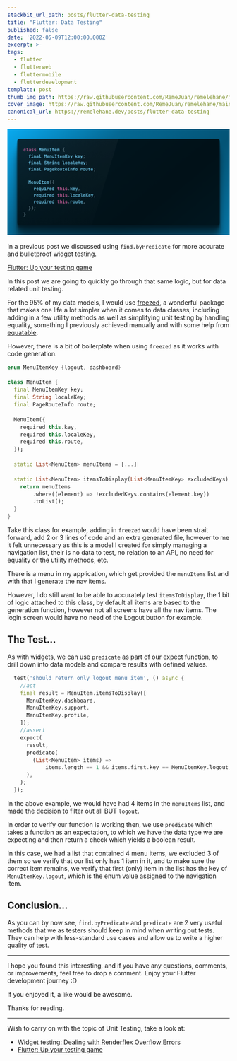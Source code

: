 ```yaml
---
stackbit_url_path: posts/flutter-data-testing
title: "Flutter: Data Testing"
published: false
date: '2022-05-09T12:00:00.000Z'
excerpt: >-
tags:
  - flutter
  - flutterweb
  - fluttermobile
  - flutterdevelopment
template: post
thumb_img_path: https://raw.githubusercontent.com/RemeJuan/remelehane/main/2022/04/upgit_20220415_1649993056.png
cover_image: https://raw.githubusercontent.com/RemeJuan/remelehane/main/2022/04/upgit_20220415_1649993056.png
canonical_url: https://remelehane.dev/posts/flutter-data-testing
---
```


![data-model-testing](https://raw.githubusercontent.com/RemeJuan/remelehane/main/2022/04/upgit_20220415_1649993056.png)

In a previous post we discussed using `find.byPredicate` for more accurate and bulletproof widget testing.

[Flutter: Up your testing game](https://remelehane.dev/posts/up-your-testing-game/)

In this post we are going to quickly go through that same logic, but for data related unit testing.

For the 95% of my data models, I would use [freezed](https://pub.dev/packages/freezed), a wonderful package that makes one life a lot simpler when it comes to data classes, including adding in a few utility methods as well as simplifying unit testing by handling equality, something I previously achieved manually and with some help from [equatable](https://pub.dev/packages/equatable).

However, there is a bit of boilerplate when using `freezed` as it works with code generation.

```dart
enum MenuItemKey {logout, dashboard}

class MenuItem {
  final MenuItemKey key;
  final String localeKey;
  final PageRouteInfo route;

  MenuItem({
    required this.key,
    required this.localeKey,
    required this.route,
  });
  
  static List<MenuItem> menuItems = [...]
    
  static List<MenuItem> itemsToDisplay(List<MenuItemKey> excludedKeys) {
    return menuItems
        .where((element) => !excludedKeys.contains(element.key))
        .toList();
  }
}
```

Take this class for example, adding in `freezed` would have been strait forward, add 2 or 3 lines of code and an extra generated file, however to me it felt unnecessary as this is a model I created for simply managing a navigation list, their is no data to test, no relation to an API, no need for equality or the utility methods, etc.

There is a menu in my application, which get provided the `menuItems` list and with that I generate the nav items.

However, I do still want to be able to accurately test `itemsToDisplay`, the 1 bit of logic attached to this class, by default all items are based to the generation function, however not all screens have all the nav items. The login screen would have no need of the Logout button for example.

## The Test...

As with widgets, we can use `predicate` as part of our expect function, to drill down into data models and compare results with defined values.

```dart
  test('should return only logout menu item', () async {
    //act
    final result = MenuItem.itemsToDisplay([
      MenuItemKey.dashboard,
      MenuItemKey.support,
      MenuItemKey.profile,
    ]);
    //assert
    expect(
      result,
      predicate(
        (List<MenuItem> items) =>
            items.length == 1 && items.first.key == MenuItemKey.logout,
      ),
    );
  });
```

In the above example, we would have had 4 items in the `menuItems` list, and made the decision to filter out all BUT `logout`.

In order to verify our function is working then, we use `predicate` which takes a function as an expectation, to which we have the data type we are expecting and then return a check which yields a boolean result.

In this case, we had a list that contained 4 menu items, we excluded 3 of them so we verify that our list only has 1 item in it, and to make sure the correct item remains, we verify that first (only) item in the list has the key of `MenuItemKey.logout`, which is the enum value assigned to the navigation item.

## Conclusion...

As you can by now see, `find.byPredicate` and `predicate` are 2 very useful methods that we as testers should keep in mind when writing out tests. They can help with less-standard use cases and allow us to write a higher quality of test.

---

I hope you found this interesting, and if you have any questions, comments, or improvements, feel free to drop a comment. Enjoy your Flutter development journey :D

If you enjoyed it, a like would be awesome.

Thanks for reading.

****

Wish to carry on with the topic of Unit Testing, take a look at:

- [Widget testing: Dealing with Renderflex Overflow Errors](https://remelehane.dev/posts/widget-testing-rendeflex-overflow/)
- [Flutter: Up your testing game](https://remelehane.dev/posts/up-your-testing-game/)

